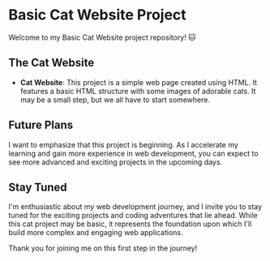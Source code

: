 # Basic Cat Website Project

Welcome to my Basic Cat Website project repository! :cat:

## The Cat Website

- **Cat Website**: This project is a simple web page created using HTML. It features a basic HTML structure with some images of adorable cats. It may be a small step, but we all have to start somewhere.

## Future Plans

I want to emphasize that this project is beginning. As I accelerate my learning and gain more experience in web development, you can expect to see more advanced and exciting projects in the upcoming days.

## Stay Tuned

I'm enthusiastic about my web development journey, and I invite you to stay tuned for the exciting projects and coding adventures that lie ahead. While this cat project may be basic, it represents the foundation upon which I'll build more complex and engaging web applications.

Thank you for joining me on this first step in the journey!
